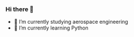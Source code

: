 ### Hi there 👋


- 🔭 I’m currently studying aerospace engineering
- 🌱 I’m currently learning Python
